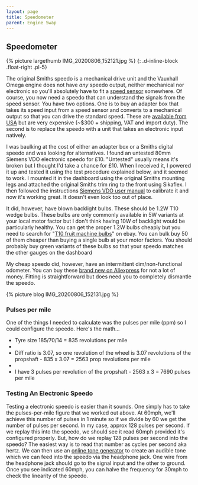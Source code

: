 ```yaml
---
layout: page
title: Speedometer
parent: Engine Swap
---
```

## Speedometer

{% picture largethumb IMG_20200806_152121.jpg %}
{: .d-inline-block .float-right .pl-5}

The original Smiths speedo is a mechanical drive unit and the Vauxhall Omega engine does not have *any* speedo output, neither mechanical nor electronic so you'll absolutely have to fit a [speed sensor](/engineswap/speedsensor/) somewhere. Of course, you now need a speedo that can understand the signals from the speed sensor. You have two options. One is to buy an adapter box that takes its speed input from a speed sensor and converts to a mechanical output so that you can drive the standard speed. These are [available from USA](https://www.speedhut.com/Speedbox.html) but are very expensive (\~$300 + shipping, VAT and import duty). The second is to replace the speedo with a unit that takes an electronic input natively.

I was baulking at the cost of either an adapter box or a Smiths digital speedo and was looking for alternatives. I found an untested 80mm Siemens VDO electronic speedo for £10. "Untested" usually means it's broken but I thought I'd take a chance for £10. When I received it, I powered it up and tested it using the test procedure explained below, and it seemed to work. I mounted it in the dashboard using the original Smiths mounting legs and attached the original Smiths trim ring to the front using Sikaflex. I then followed the instructions [Siemens VDO user manual][] to calibrate it and now it's working great. It doesn't even look too out of place.

It did, however, have blown backlight bulbs. These should be 1.2W T10 wedge bulbs. These bulbs are only commonly available in 5W variants at your local motor factor but I don't think having 10W of backlight would be particularly healthy. You can get the proper 1.2W bulbs cheaply but you need to search for "[T10 fruit machine bulbs][]" on ebay. You can bulk buy 50 of them cheaper than buying a single bulb at your motor factors. You should probably buy green variants of these bulbs so that your speedo matches the other gauges on the dashboard

My cheap speedo did, however, have an intermittent dim/non-functional odometer. You can buy these [brand new on Aliexpress][] for not a lot of money. Fitting is straightforward but does need you to completely dismantle the speedo.

{% picture blog IMG_20200806_152131.jpg %}

### Pulses per mile

One of the things I needed to calculate was the pulses per mile (ppm) so I could configure the speedo. Here's the math...

-   Tyre size 185/70/14 = 835 revolutions per mile
-   
-   Diff ratio is 3.07, so one revolution of the wheel is 3.07 revolutions of the propshaft - 835 x 3.07 = 2563 prop revolutions per mile
-   
-   I have 3 pulses per revolution of the propshaft - 2563 x 3 = 7690 pulses per mile

### Testing An Electronic Speedo

Testing a electronic speedo is easier than it sounds. One simply has to take the pulses-per-mile figure that we worked out above. At 60mph, we'll achieve this number of pulses in 1 minute so if we divide by 60 we get the number of pulses per second. In my case, approx 128 pulses per second. If we replay this into the speedo, we should see it read 60mph provided it's configured properly. But, how do we replay 128 pulses per second into the speedo? The easiest way is to read that number as cycles per second aka hertz. We can then use an [online tone generator][] to create an audible tone which we can feed into the speedo via the headphone jack. One wire from the headphone jack should go to the signal input and the other to ground. Once you see indicated 60mph, you can halve the frequency for 30mph to check the linearity of the speedo.

  [online tone generator]: https://onlinetonegenerator.com/
  [Siemens VDO user manual]: https://www.vdo-gauges.com/media/instructions/0%20515%20012%20051%20--%20Programmable%20Speedometer(c).pdf
  [T10 fruit machine bulbs]: https://www.ebay.co.uk/itm/50-x-Clear-Fruit-Arcade-Machine-Bulbs-Lamps-T10-10MM-1-2W/163962659747
  [brand new on Aliexpress]: https://www.aliexpress.com/i/4000275310029.html



